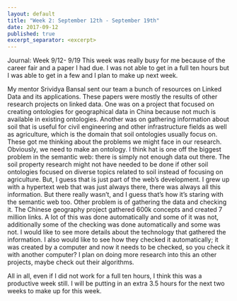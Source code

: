 ```yaml
---
layout: default
title: "Week 2: September 12th - September 19th"
date: 2017-09-12
published: true
excerpt_separator: <excerpt>
---
```

Journal: Week 9/12- 9/19
This week was really busy for me because of the career fair and a paper I had due. I was not able to get in a full ten hours but I was able to get in a few and I plan to make up next week. <excerpt>

My mentor Srividya Bansal sent our team a bunch of resources on Linked Data and its applications. These papers were mostly the results of other research projects on linked data. One was on a project that focused on creating ontologies for geographical data in China because not much is available in existing ontologies. Another was on gathering information about soil that is useful for civil engineering and other infrastructure fields as well as agriculture, which is the domain that soil ontologies usually focus on. These got me thinking about the problems we might face in our research. Obviously, we need to make an ontology. I think hat is one off the biggest problem in the semantic web: there is simply not enough data out there. The soil property research might not have needed to be done if other soil ontologies focused on diverse topics related to soil instead of focusing on agriculture. But, I guess that is just part of the web’s development. I grew up with a hypertext web that was just always there, there was always all this information. But there really wasn’t, and I guess that’s how it’s staring with the semantic web too. Other problem is of gathering the data and checking it. The Chinese geography project gathered 600k concepts and created 7 million links. A lot of this was done automatically and some of it was not, additionally some of the checking was done automatically and some was not. I would like to see more details about the technology that gathered the information. I also would like to see how they checked it automatically; it was created by a computer and now it needs to be checked, so you check it with another computer? I plan on doing more research into this an other projects, maybe check out their algorithms.

All in all, even if I did not work for a full ten hours, I think this was a productive week still. I will be putting in an extra 3.5 hours for the next two weeks to make up for this week.
